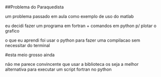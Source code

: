 ##Problema do Paraquedista

um problema passado em aula como exemplo de uso do matlab

eu decidi fazer um programa em fortran + comandos em python p/ plotar o grafico 

o que eu aprendi foi usar o python para fazer uma compilacao sem necessitar do terminal

#esta meio grosso ainda

não me parece convincente que usar a biblioteca os seja a melhor alternativa para executar um script fortran no python
